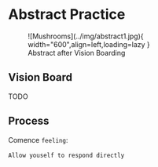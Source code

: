 # Abstract Practice

<figure markdown>
  ![Mushrooms](../img/abstract1.jpg){ width="600",align=left,loading=lazy }
  <figcaption>Abstract after Vision Boarding</figcaption>
</figure>

## Vision Board

TODO

## Process

Comence `feeling`:

```
Allow youself to respond directly
```
